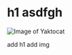 # h1 asdfgh

![Image of Yaktocat](https://octodex.github.com/images/yaktocat.png)



























add h1
add img
